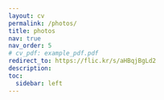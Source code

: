 ```yaml
---
layout: cv
permalink: /photos/
title: photos
nav: true
nav_order: 5
# cv_pdf: example_pdf.pdf
redirect_to: https://flic.kr/s/aHBqjBgLd2
description: 
toc:
  sidebar: left
---
```

